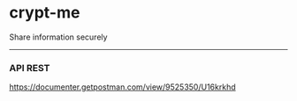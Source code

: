 # crypt-me
Share information securely

---

### API REST
https://documenter.getpostman.com/view/9525350/U16krkhd

